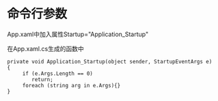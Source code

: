 # 命令行参数

App.xaml中加入属性Startup="Application_Startup"  

在App.xaml.cs生成的函数中  

```
private void Application_Startup(object sender, StartupEventArgs e)
{
     if (e.Args.Length == 0)
        return;
     foreach (string arg in e.Args){}
}
```
